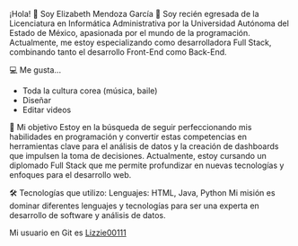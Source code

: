 ¡Hola! 👋 Soy Elizabeth Mendoza García 🍂
Soy recién egresada de la Licenciatura en Informática Administrativa por la Universidad Autónoma del Estado de México, apasionada por el mundo de la programación. Actualmente, me estoy especializando como desarrolladora Full Stack, combinando tanto el desarrollo Front-End como Back-End.

💻 Me gusta...
- Toda la cultura corea (música, baile)
- Diseñar
- Editar videos

🚀 Mi objetivo
Estoy en la búsqueda de seguir perfeccionando mis habilidades en programación y convertir estas competencias en herramientas clave para el análisis de datos y la creación de dashboards que impulsen la toma de decisiones. Actualmente, estoy cursando un diplomado Full Stack que me permite profundizar en nuevas tecnologías y enfoques para el desarrollo web.

🛠️ Tecnologías que utilizo:
Lenguajes: HTML, Java, Python
Mi misión es dominar diferentes lenguajes y tecnologías para ser una experta en desarrollo de software y análisis de datos.

Mi usuario en Git es [Lizzie00111](https://github.com/Lizzie00111)